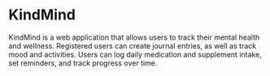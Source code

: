 # KindMind

KindMind is a web application that allows users to track their mental health and wellness. Registered users can create journal entries, as well as track mood and activities. Users can log daily medication and supplement intake, set reminders, and track progress over time.
